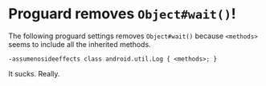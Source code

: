 # Proguard removes `Object#wait()`!

The following proguard settings removes `Object#wait()` because `<methods>` seems to
include all the inherited methods.

```
-assumenosideeffects class android.util.Log { <methods>; }
```

It sucks. Really.

